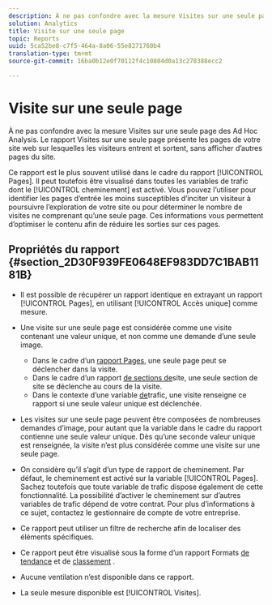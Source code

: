 ```yaml
---
description: À ne pas confondre avec la mesure Visites sur une seule page des Ad Hoc Analysis. Le rapport Visites sur une seule page présente les pages de votre site web sur lesquelles les visiteurs entrent et sortent, sans afficher d’autres pages du site.
solution: Analytics
title: Visite sur une seule page
topic: Reports
uuid: 5ca52be8-c7f5-464a-8a06-55e8271760b4
translation-type: tm+mt
source-git-commit: 16ba0b12e0f70112f4c10804d0a13c278388ecc2

---
```



# Visite sur une seule page

À ne pas confondre avec la mesure Visites sur une seule page des Ad Hoc Analysis. Le rapport Visites sur une seule page présente les pages de votre site web sur lesquelles les visiteurs entrent et sortent, sans afficher d’autres pages du site.

Ce rapport est le plus souvent utilisé dans le cadre du rapport [!UICONTROL Pages]. Il peut toutefois être visualisé dans toutes les variables de trafic dont le [!UICONTROL cheminement] est activé. Vous pouvez l’utiliser pour identifier les pages d’entrée les moins susceptibles d’inciter un visiteur à poursuivre l’exploration de votre site ou pour déterminer le nombre de visites ne comprenant qu’une seule page. Ces informations vous permettent d’optimiser le contenu afin de réduire les sorties sur ces pages.

## Propriétés du rapport {#section_2D30F939FE0648EF983DD7C1BAB1181B}

* Il est possible de récupérer un rapport identique en extrayant un rapport [!UICONTROL Pages], en utilisant [!UICONTROL Accès unique] comme mesure.

* Une visite sur une seule page est considérée comme une visite contenant une valeur unique, et non comme une demande d’une seule image.

   * Dans le cadre d’un [rapport Pages](/help/components/c-variables/dimensionslist/reports-pages.md), une seule page peut se déclencher dans la visite.
   * Dans le cadre d’un rapport [de sections de](/help/components/c-variables/dimensionslist/reports-site-sections.md)site, une seule section de site se déclenche au cours de la visite.
   * Dans le contexte d’une variable [de](/help/admin/admin/c-traffic-variables/traffic-var.md)trafic, une visite renseigne ce rapport si une seule valeur unique est déclenchée.

* Les visites sur une seule page peuvent être composées de nombreuses demandes d’image, pour autant que la variable dans le cadre du rapport contienne une seule valeur unique. Dès qu’une seconde valeur unique est renseignée, la visite n’est plus considérée comme une visite sur une seule page.
* On considère qu’il s’agit d’un type de rapport de cheminement. Par défaut, le cheminement est activé sur la variable [!UICONTROL Pages]. Sachez toutefois que toute variable de trafic dispose également de cette fonctionnalité. La possibilité d’activer le cheminement sur d’autres variables de trafic dépend de votre contrat. Pour plus d’informations à ce sujet, contactez le gestionnaire de compte de votre entreprise.
* Ce rapport peut utiliser un filtre de recherche afin de localiser des éléments spécifiques.
* Ce rapport peut être visualisé sous la forme d’un rapport Formats [de tendance](/help/components/c-variables/dimensionslist/reports-types.md) et de [classement](/help/components/c-variables/dimensionslist/reports-types.md) .

* Aucune ventilation n’est disponible dans ce rapport.
* La seule mesure disponible est [!UICONTROL Visites].

